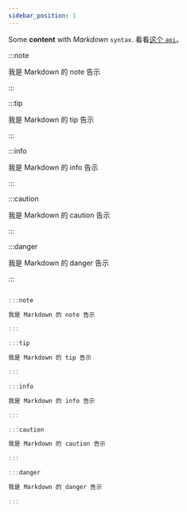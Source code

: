 ```yaml
---
sidebar_position: 1
---
```


Some **content** with _Markdown_ `syntax`. 看看[这个 `api`](#)。

:::note

我是 Markdown 的 note 告示

:::

:::tip

我是 Markdown 的 tip 告示

:::

:::info

我是 Markdown 的 info 告示

:::

:::caution

我是 Markdown 的 caution 告示

:::

:::danger

我是 Markdown 的 danger 告示

:::

```jsx

:::note

我是 Markdown 的 note 告示

:::

:::tip

我是 Markdown 的 tip 告示

:::

:::info

我是 Markdown 的 info 告示

:::

:::caution

我是 Markdown 的 caution 告示

:::

:::danger

我是 Markdown 的 danger 告示

:::
```
